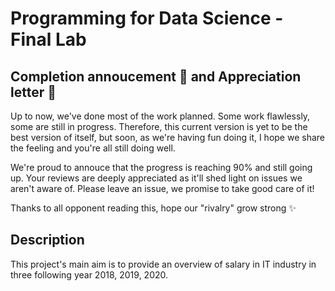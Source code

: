 # Programming for Data Science - Final Lab

## Completion annoucement 📢 and Appreciation letter 💌
Up to now, we've done most of the work planned. Some work flawlessly, some are still in progress. Therefore, this current version is yet to be the best version of itself, but soon, as we're having fun doing it, I hope we share the feeling and you're all still doing well.

We're proud to annouce that the progress is reaching 90% and still going up.
Your reviews are deeply appreciated as it'll shed light on issues we aren't aware of. Please leave an issue, we promise to take good care of it!

Thanks to all opponent reading this, hope our "rivalry" grow strong ✨

## Description

This project's main aim is to provide an overview of salary in IT industry in three following year 2018, 2019, 2020. 
